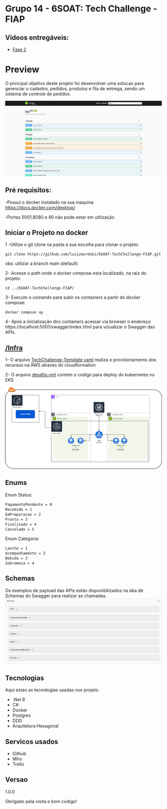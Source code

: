 # Grupo 14 - 6SOAT: Tech Challenge - FIAP

## Videos entregáveis:
- [Fase 2]()

# Preview
O principal objetivo deste projeto foi desenvolver uma solucao para gerenciar o cadastro, pedidos, produtos e fila de entrega, sendo um sistema de controle de pedidos.

![Fluxo Principal](https://github.com/luiizmurdoki/6SOAT-TechChallenge-FIAP/blob/main/images/Apis.JPG)

## Pré requisitos:

-Possui o docker instalado na sua maquina https://docs.docker.com/desktop/

-Portas 5001,8080 e 80 não pode estar em utilização

## Iniciar o Projeto no docker
1 -Utilize o git clone na pasta a sua escolha para clonar o projeto:
```shell
git clone https://github.com/luiizmurdoki/6SOAT-TechChallenge-FIAP.git
```
obs: utilizar a branch main (default)

2- Acesse o path onde o docker compose esta localizado, na raiz do projeto:
```shell
cd ../6SOAT-TechChallenge-FIAP/
```

3- Execute o comando para subir os containers a partir do docker compose:
```shell
docker compose up
```

4- Após a inicialização dos containers acessar via browser o endereço https://localhost:5001/swagger/index.html para vizualizar o Swagger das APIs.


## [/Infra](https://github.com/luiizmurdoki/6SOAT-TechChallenge-FIAP/tree/main/Infra)
1- O arquivo [TechChallenge-Template.yaml](https://github.com/luiizmurdoki/6SOAT-TechChallenge-FIAP/blob/main/Infra/TechChallenge-Template.yaml) realiza o provisionamento dos recursos na AWS atraves do cloudformation

2- O arquivo [desafio.yml](https://github.com/luiizmurdoki/6SOAT-TechChallenge-FIAP/blob/main/Infra/desafio.yml) contem o codigo para deploy do kubernetes no EKS

![Diagrama da infraestrutura](https://github.com/luiizmurdoki/6SOAT-TechChallenge-FIAP/blob/main/images/InfraTechchallenge.jpg)

## Enums
Enum Status:

    PagamentoPendente = 0
    Recebido = 1
    EmPreparacao = 2
    Pronto = 3
    Finalizado = 4
    Cancelado = 5

Enum Categoria:

    Lanche = 1
    Acompanhamento = 2
    Bebida = 3
    Sobremesa = 4

## Schemas
Os exemplos de payload das APIs estão disponibilizados na aba de Schemas do Swagger para realizar as chamadas.
![Schemas](https://github.com/luiizmurdoki/6SOAT-TechChallenge-FIAP/blob/main/images/SchemasApi.png)


## Tecnologias

Aqui estao as tecnologias usadas nos projeto.

* .Net 8
* C#
* Docker
* Postgres
* DDD
* Arquitetura Hexagonal
 

## Servicos usados
 
* Github
* MIro
* Trello
 
## Versao
1.0.0


Obrigado pela visita e bom codigo!
